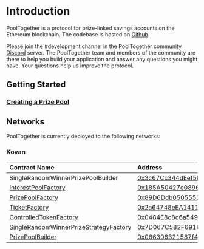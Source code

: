 # Introduction

PoolTogether is a protocol for prize-linked savings accounts on the Ethereum blockchain.  The codebase is hosted on [Github](https://github.com/pooltogether/pooltogether-contracts).

Please join the \#development channel in the PoolTogether community [Discord](https://discord.gg/5sjnHd) server.  The PoolTogether team and members of the community are there to help you build your application and answer any questions you might have.  Your questions help us improve the protocol.

## Getting Started

### [Creating a Prize Pool](tutorials/creating-a-prize-pool.md)

## Networks

PoolTogether is currently deployed to the following networks:

### Kovan

| Contract Name | Address |
| :--- | :--- |
| SingleRandomWinnerPrizePoolBuilder | [0x3c67Cc344dEef5E7F551aC9FfFA8B23070258E24](https://kovan.etherscan.io/address/0x3c67Cc344dEef5E7F551aC9FfFA8B23070258E24) |
| [InterestPoolFactory](contracts/interestpool.md) | [0x185A50427e08966a7cbC9e9aFBF4cfb36f50c96d](https://kovan.etherscan.io/address/0x185A50427e08966a7cbC9e9aFBF4cfb36f50c96d) |
| [PrizePoolFactory](contracts/prize-pool/) | [0x89D6Ddb0505552060399fAA9c77b4a9E200ff690](https://kovan.etherscan.io/address/0x89D6Ddb0505552060399fAA9c77b4a9E200ff690) |
| [TicketFactory](contracts/ticket.md) | [0x2a64748eEA141150188bbC5e4cd2587ebDCDe882](https://kovan.etherscan.io/address/0x2a64748eEA141150188bbC5e4cd2587ebDCDe882) |
| [ControlledTokenFactory](contracts/controlledtoken.md) | [0x0484E8c8c6a54969F29C7773eb5888Dba3CF5696](https://kovan.etherscan.io/address/0x0484E8c8c6a54969F29C7773eb5888Dba3CF5696) |
| SingleRandomWinnerPrizeStrategyFactory | [0x7D067C582F6916d7233d3bb2eA442d662b1336BD](https://kovan.etherscan.io/address/0x7D067C582F6916d7233d3bb2eA442d662b1336BD) |
| [PrizePoolBuilder](contracts/builders/prize-pool-builder.md) | [0x066306321587f49160aD14906F0fB1693b9eaa55](https://kovan.etherscan.io/address/0x066306321587f49160aD14906F0fB1693b9eaa55) |









